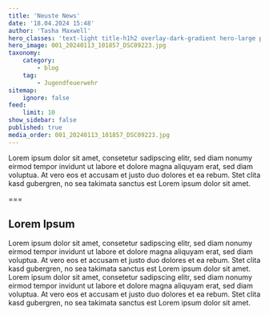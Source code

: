 ```yaml
---
title: 'Neuste News'
date: '18.04.2024 15:48'
author: 'Tasha Maxwell'
hero_classes: 'text-light title-h1h2 overlay-dark-gradient hero-large parallax'
hero_image: 001_20240113_101857_DSC09223.jpg
taxonomy:
    category:
        - blog
    tag:
        - Jugendfeuerwehr
sitemap:
    ignore: false
feed:
    limit: 10
show_sidebar: false
published: true
media_order: 001_20240113_101857_DSC09223.jpg
---
```


Lorem ipsum dolor sit amet, consetetur sadipscing elitr, sed diam nonumy eirmod tempor invidunt ut labore et dolore magna aliquyam erat, sed diam voluptua. At vero eos et accusam et justo duo dolores et ea rebum. Stet clita kasd gubergren, no sea takimata sanctus est Lorem ipsum dolor sit amet. 

===

## Lorem Ipsum

Lorem ipsum dolor sit amet, consetetur sadipscing elitr, sed diam nonumy eirmod tempor invidunt ut labore et dolore magna aliquyam erat, sed diam voluptua. At vero eos et accusam et justo duo dolores et ea rebum. Stet clita kasd gubergren, no sea takimata sanctus est Lorem ipsum dolor sit amet. Lorem ipsum dolor sit amet, consetetur sadipscing elitr, sed diam nonumy eirmod tempor invidunt ut labore et dolore magna aliquyam erat, sed diam voluptua. At vero eos et accusam et justo duo dolores et ea rebum. Stet clita kasd gubergren, no sea takimata sanctus est Lorem ipsum dolor sit amet.